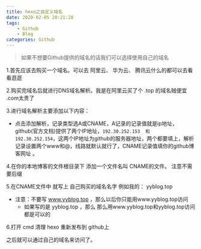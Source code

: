 ```yaml
---
title: hexo之自定义域名
date: 2020-02-05 20:21:28
tags: 
    - Github
    - Blog
categories: Github
---
```


> 如果不想要Github提供的域名的话我们可以选择使用自己的域名



1.首先应该去购买一个域名。可以去 阿里云、  华为云、  腾讯云什么的都可以去看看逛逛

2.购买完域名后就进行DNS域名解析。我是在阿里云买了个 .top 的域名贼便宜 .com太贵了

3.进行域名解析主要添加以下内容：

-  点击添加解析，记录类型选A或CNAME，A记录的记录值就是ip地址，github(官方文档)提供了两个IP地址，`192.30.252.153  和  192.30.252.154`，这两个IP地址为github的服务器地址，两个都要填上，解析记录设置两个www和@，线路就默认就行了，CNAME记录值填你的github博客网址 。

4.在你的本地博客的文件根目录下  添加一个文件名叫 CNAME的文件。 注意不需要后缀

5.在CNAME文件中 就写上 自己购买的域名名字 例如我的： yyblog.top 

- 注意：不要写   www.yyblog.top   ，那么以后你只能用www.yyblog.top访问 
  - 如果写的是 yyblog.top ，那么  那么用www.yyblog.top和yyblog.top访问都是可以的 

6.打开 cmd 清理 hexo  重新发布到 github上



之后就可以通过自己的域名来访问了。

 